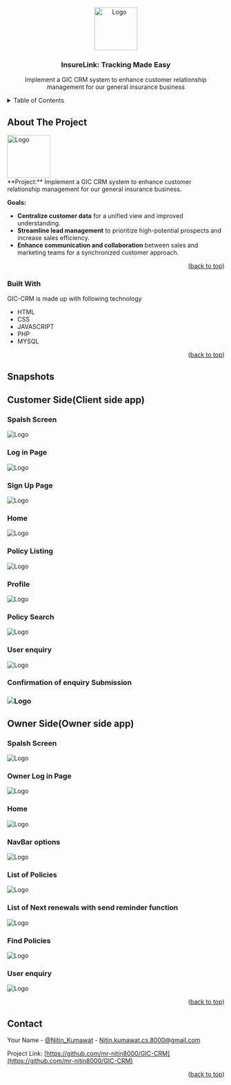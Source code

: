 

<a name="readme-top"></a>



<!-- PROJECT LOGO -->
<br />
<div align="center">
  <a href="#">
    <img src="images/logo.jpg" alt="Logo"  height="100">
  </a>

  <h3 align="center">InsureLink: Tracking Made Easy</h3>

  <p align="center">
   Implement a GIC CRM system to enhance customer relationship management for our general insurance business

</div>



<!-- TABLE OF CONTENTS -->
<details>
  <summary>Table of Contents</summary>
  <ol>
    <li>
      <a href="#about-the-project">About The Project</a>
      <ul>
        <li><a href="#built-with">Built With</a></li>
      </ul>
    </li>
    <li><a href="#snapshots">Snapshots</a></li>
    <li><a href="#contact">Contact</a></li>
  </ol>
</details>



<!-- ABOUT THE PROJECT -->
## About The Project

<a href="#">
    <img src="images/logo.jpg" alt="Logo"  height="100">
  </a>
  <br>
**Project:** Implement a GIC CRM system to enhance customer relationship management for our general insurance business.

**Goals:**

-   **Centralize customer data**  for a unified view and improved understanding.
-   **Streamline lead management**  to prioritize high-potential prospects and increase sales efficiency.
-   **Enhance communication and collaboration**  between sales and marketing teams for a synchronized customer approach.

<p align="right">(<a href="#readme-top">back to top</a>)</p>



### Built With

GIC-CRM is made up with following technology

 - HTML
 - CSS
 - JAVASCRIPT
 - PHP
 - MYSQL

<p align="right">(<a href="#readme-top">back to top</a>)</p>


## Snapshots

## Customer Side(Client side app)
<div>
  <h3 align="left">Spalsh Screen</h3>
<img src="images/pic1.jpg" alt="Logo" >
</div>

<h3 align="left">Log in Page</h3>
<img src="images/pic2.jpg" alt="Logo" >
<h3 align="left">Sign Up Page</h3>
<img src="images/pic3.jpg" alt="Logo" >
<h3 align="left">Home</h3>
<img src="images/pic4.jpg" alt="Logo" >
<h3 align="left">Policy Listing</h3>
<img src="images/pic5.jpg" alt="Logo" >
<h3 align="left">Profile</h3>
<img src="images/pic6.jpg" alt="Logo" >
<h3 align="left">Policy Search</h3>
<img src="images/pic7.jpg" alt="Logo" >
<h3 align="left">User enquiry</h3>
<img src="images/pic8.jpg" alt="Logo" >
<h3 align="left">Confirmation of enquiry Submission <h3>
<img src="images/pic9.jpg" alt="Logo" >

## Owner Side(Owner side app)
<h3 align="left">Spalsh Screen</h3>
<img src="images/ownerImages/pic1.jpg" alt="Logo" >
<h3 align="left">Owner Log in Page</h3>
<img src="images/pic2.jpg" alt="Logo" >
<h3 align="left">Home</h3>
<img src="images/ownerImages/pic2.jpg" alt="Logo" >
<h3 align="left">NavBar options</h3>
<img src="images/ownerImages/pic3.jpg" alt="Logo" >
<h3 align="left">List of Policies</h3>
<img src="images/ownerImages/pic5.jpg" alt="Logo" >
<h3 align="left">List of Next renewals with send reminder function</h3>
<img src="images/ownerImages/pic6.jpg" alt="Logo" >
<h3 align="left">Find Policies</h3>
<img src="images/ownerImages/pic7.jpg" alt="Logo" >
<h3 align="left">User enquiry</h3>
<img src="images/ownerImages/pic8.jpg" alt="Logo" >
<p align="right">(<a href="#readme-top">back to top</a>)</p>





<!-- CONTACT -->
## Contact

Your Name - [@Nitin_Kumawat](www.linkedin.com/in/nitin-kumawat-957160261) - Nitin.kumawat.cs.8000@gmail.com

Project Link: [https://github.com/mr-nitin8000/GIC-CRM](https://github.com/mr-nitin8000/GIC-CRM)

<p align="right">(<a href="#readme-top">back to top</a>)</p>





